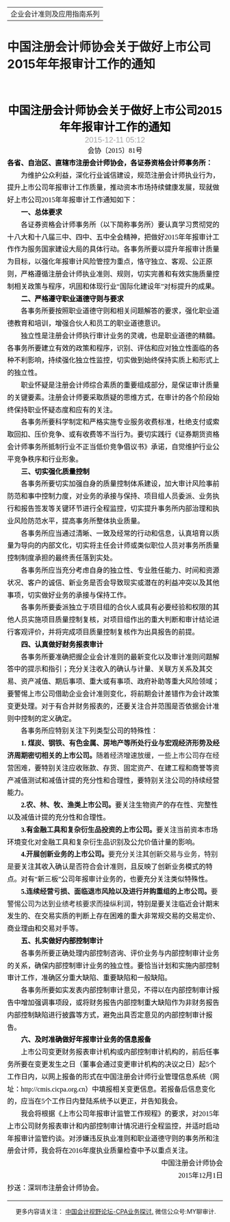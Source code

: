 ﻿<!DOCTYPE HTML PUBLIC "-//W3C//DTD HTML 4.0 Transitional//EN">
<HTML xmlns:o = 
"urn:schemas-microsoft-com:office:office"><HEAD><TITLE>中国注册会计师协会关于做好上市公司2015年年报审计工作的通知
</TITLE>
<META content="text/html; charset=gb2312" http-equiv=Content-Type>
<META name=GENERATOR content="MSHTML 11.00.10570.1001"><LINK rel=stylesheet 
href="_template.css"></HEAD>
<BODY>
<DIV id=nsbanner>
<DIV id=bannerrow1>
<TABLE class=bannerparthead>
  <TBODY>
  <TR id=hdr>
    <TD class=runninghead noWrap>企业会计准则及应用指南系列</TD></TR></TBODY></TABLE></DIV>
<DIV id=titlerow>
<H1 class=dtH1>中国注册会计师协会关于做好上市公司2015年年报审计工作的通知
</H1></DIV></DIV>
<DIV id=nstext><BR>
<H1 style="TEXT-ALIGN: center; MARGIN: 26.25pt 0cm 0pt; LINE-HEIGHT: 29.25pt" 
align=center><SPAN 
style='FONT-SIZE: 19.5pt; FONT-FAMILY: "微软雅黑",sans-serif; COLOR: black'>中国注册会计师协会关于做好上市公司<SPAN 
lang=EN-US>2015</SPAN>年年报审计工作的通知</SPAN><SPAN lang=EN-US 
style='FONT-SIZE: 19.5pt; FONT-FAMILY: "微软雅黑",sans-serif; COLOR: black; mso-font-kerning: 18.0pt'><o:p></o:p></SPAN></H1>
<P style="TEXT-ALIGN: center; MARGIN: 0cm 0cm 0pt" align=center><SPAN lang=EN-US 
style='FONT-SIZE: 13.5pt; FONT-FAMILY: "微软雅黑",sans-serif; COLOR: #a8a8a8'>2015-12-11 
05:12<o:p></o:p></SPAN></P>
<P style="TEXT-ALIGN: center; MARGIN: 0cm 0cm 0pt; LINE-HEIGHT: 21.6pt" 
align=center><FONT size=3><SPAN 
style="COLOR: black; mso-ascii-font-family: Cambria; mso-hansi-font-family: Cambria"><FONT 
face=宋体>会协〔</FONT></SPAN><SPAN lang=EN-US 
style='FONT-FAMILY: "Cambria",serif; COLOR: black'>2015</SPAN><SPAN 
style="COLOR: black; mso-ascii-font-family: Cambria; mso-hansi-font-family: Cambria"><FONT 
face=宋体>〕</FONT></SPAN><SPAN lang=EN-US 
style='FONT-FAMILY: "Cambria",serif; COLOR: black'>81</SPAN><FONT face=宋体><SPAN 
style="COLOR: black; mso-ascii-font-family: Cambria; mso-hansi-font-family: Cambria">号</SPAN><SPAN 
lang=EN-US 
style='FONT-FAMILY: "Cambria",serif'><o:p></o:p></SPAN></FONT></FONT></P>
<P style="MARGIN: 0cm 0cm 0pt; LINE-HEIGHT: 21.6pt"><FONT face=宋体><FONT 
size=3><B><SPAN 
style="COLOR: black; mso-ascii-font-family: Cambria; mso-hansi-font-family: Cambria">各省、自治区、直辖市注册会计师协会，各证券资格会计师事务所：</SPAN></B><SPAN 
lang=EN-US 
style='FONT-FAMILY: "Cambria",serif'><o:p></o:p></SPAN></FONT></FONT></P>
<P style="MARGIN: 0cm 0cm 0pt; LINE-HEIGHT: 21.6pt; TEXT-INDENT: 24pt"><FONT 
size=3><SPAN 
style="COLOR: black; mso-ascii-font-family: Cambria; mso-hansi-font-family: Cambria"><FONT 
face=宋体>为维护公众利益，深化行业诚信建设，规范注册会计师执业行为，提升上市公司年报审计工作质量，推动资本市场持续健康发展，现就做好上市公司</FONT></SPAN><SPAN 
lang=EN-US style='FONT-FAMILY: "Cambria",serif; COLOR: black'>2015</SPAN><FONT 
face=宋体><SPAN 
style="COLOR: black; mso-ascii-font-family: Cambria; mso-hansi-font-family: Cambria">年年报审计工作通知如下：</SPAN><SPAN 
lang=EN-US 
style='FONT-FAMILY: "Cambria",serif'><o:p></o:p></SPAN></FONT></FONT></P>
<P style="MARGIN: 0cm 0cm 0pt; LINE-HEIGHT: 21.6pt; TEXT-INDENT: 24.1pt"><FONT 
face=宋体><FONT size=3><B><SPAN 
style="COLOR: black; mso-ascii-font-family: Cambria; mso-hansi-font-family: Cambria">一、总体要求</SPAN></B><SPAN 
lang=EN-US 
style='FONT-FAMILY: "Cambria",serif'><o:p></o:p></SPAN></FONT></FONT></P>
<P style="MARGIN: 0cm 0cm 0pt; LINE-HEIGHT: 21.6pt; TEXT-INDENT: 24pt"><FONT 
size=3><SPAN 
style="COLOR: black; mso-ascii-font-family: Cambria; mso-hansi-font-family: Cambria"><FONT 
face=宋体>各证券资格会计师事务所（以下简称事务所）要认真学习贯彻党的十八大和十八届三中、四中、五中全会精神，把做好</FONT></SPAN><SPAN 
lang=EN-US style='FONT-FAMILY: "Cambria",serif; COLOR: black'>2015</SPAN><SPAN 
style="COLOR: black; mso-ascii-font-family: Cambria; mso-hansi-font-family: Cambria"><FONT 
face=宋体>年年报审计工作作为服务国家建设大局的具体行动。各事务所要以提升年报审计质量为目标，以强化年报审计风险管控为重点，恪守独立、客观、公正原则，严格遵循注册会计师执业准则、规则，切实完善和有效实施质量控制相关政策与程序，巩固和体现行业</FONT></SPAN><SPAN 
lang=EN-US style='FONT-FAMILY: "Cambria",serif; COLOR: black'>“</SPAN><SPAN 
style="COLOR: black; mso-ascii-font-family: Cambria; mso-hansi-font-family: Cambria"><FONT 
face=宋体>国际化建设年</FONT></SPAN><SPAN lang=EN-US 
style='FONT-FAMILY: "Cambria",serif; COLOR: black'>”</SPAN><FONT face=宋体><SPAN 
style="COLOR: black; mso-ascii-font-family: Cambria; mso-hansi-font-family: Cambria">对标提升的成果。</SPAN><SPAN 
lang=EN-US 
style='FONT-FAMILY: "Cambria",serif'><o:p></o:p></SPAN></FONT></FONT></P>
<P style="MARGIN: 0cm 0cm 0pt; LINE-HEIGHT: 21.6pt; TEXT-INDENT: 24.1pt"><FONT 
face=宋体><FONT size=3><B><SPAN 
style="COLOR: black; mso-ascii-font-family: Cambria; mso-hansi-font-family: Cambria">二、严格遵守职业道德守则与要求</SPAN></B><SPAN 
lang=EN-US 
style='FONT-FAMILY: "Cambria",serif'><o:p></o:p></SPAN></FONT></FONT></P>
<P style="MARGIN: 0cm 0cm 0pt; LINE-HEIGHT: 21.6pt; TEXT-INDENT: 24pt"><FONT 
face=宋体><FONT size=3><SPAN 
style="COLOR: black; mso-ascii-font-family: Cambria; mso-hansi-font-family: Cambria">各事务所要按照职业道德守则和相关问题解答的要求，强化职业道德教育和培训，增强合伙人和员工的职业道德意识。</SPAN><SPAN 
lang=EN-US 
style='FONT-FAMILY: "Cambria",serif'><o:p></o:p></SPAN></FONT></FONT></P>
<P style="MARGIN: 0cm 0cm 0pt; LINE-HEIGHT: 21.6pt; TEXT-INDENT: 24pt"><FONT 
face=宋体><FONT size=3><SPAN 
style="COLOR: black; mso-ascii-font-family: Cambria; mso-hansi-font-family: Cambria">独立性是注册会计师执行审计业务的灵魂，也是职业道德的精髓。各事务所要建立有效的政策和程序，识别、评估和应对独立性面临的各种不利影响，持续强化独立性监控，切实做到始终保持实质上和形式上的独立性。</SPAN><SPAN 
lang=EN-US 
style='FONT-FAMILY: "Cambria",serif'><o:p></o:p></SPAN></FONT></FONT></P>
<P style="MARGIN: 0cm 0cm 0pt; LINE-HEIGHT: 21.6pt; TEXT-INDENT: 24pt"><FONT 
face=宋体><FONT size=3><SPAN 
style="COLOR: black; mso-ascii-font-family: Cambria; mso-hansi-font-family: Cambria">职业怀疑是注册会计师综合素质的重要组成部分，是保证审计质量的关键要素。注册会计师要采取质疑的思维方式，在审计的各个阶段始终保持职业怀疑态度和应有的关注。</SPAN><SPAN 
lang=EN-US 
style='FONT-FAMILY: "Cambria",serif'><o:p></o:p></SPAN></FONT></FONT></P>
<P style="MARGIN: 0cm 0cm 0pt; LINE-HEIGHT: 21.6pt; TEXT-INDENT: 24pt"><FONT 
face=宋体><FONT size=3><SPAN 
style="COLOR: black; mso-ascii-font-family: Cambria; mso-hansi-font-family: Cambria">各事务所要科学制定和严格实施专业服务收费标准，杜绝支付或索取回扣、压价竞争、或有收费等不当行为。要切实践行《证券期货资格会计师事务所抵制行业不正当低价竞争倡议书》承诺，自觉维护行业公平竞争秩序和行业形象。</SPAN><SPAN 
lang=EN-US 
style='FONT-FAMILY: "Cambria",serif'><o:p></o:p></SPAN></FONT></FONT></P>
<P style="MARGIN: 0cm 0cm 0pt; LINE-HEIGHT: 21.6pt; TEXT-INDENT: 24.1pt"><FONT 
face=宋体><FONT size=3><B><SPAN 
style="COLOR: black; mso-ascii-font-family: Cambria; mso-hansi-font-family: Cambria">三、切实强化质量控制</SPAN></B><SPAN 
lang=EN-US 
style='FONT-FAMILY: "Cambria",serif'><o:p></o:p></SPAN></FONT></FONT></P>
<P style="MARGIN: 0cm 0cm 0pt; LINE-HEIGHT: 21.6pt; TEXT-INDENT: 24pt"><FONT 
face=宋体><FONT size=3><SPAN 
style="COLOR: black; mso-ascii-font-family: Cambria; mso-hansi-font-family: Cambria">各事务所要切实加强自身的质量控制体系建设，加大审计风险事前防范和事中控制力度，对业务的承接与保持、项目组人员委派、业务执行和报告签发等关键环节进行全程监控，切实提升事务所内部治理和执业风险防范水平，提高事务所整体执业质量。</SPAN><SPAN 
lang=EN-US 
style='FONT-FAMILY: "Cambria",serif'><o:p></o:p></SPAN></FONT></FONT></P>
<P style="MARGIN: 0cm 0cm 0pt; LINE-HEIGHT: 21.6pt; TEXT-INDENT: 24pt"><FONT 
face=宋体><FONT size=3><SPAN 
style="COLOR: black; mso-ascii-font-family: Cambria; mso-hansi-font-family: Cambria">各事务所应当通过清晰、一致及经常的行动和信息，认真培育以质量为导向的内部文化，切实将主任会计师或类似职位人员对事务所质量控制制度承担的最终责任落到实处。</SPAN><SPAN 
lang=EN-US 
style='FONT-FAMILY: "Cambria",serif'><o:p></o:p></SPAN></FONT></FONT></P>
<P style="MARGIN: 0cm 0cm 0pt; LINE-HEIGHT: 21.6pt; TEXT-INDENT: 24pt"><FONT 
face=宋体><FONT size=3><SPAN 
style="COLOR: black; mso-ascii-font-family: Cambria; mso-hansi-font-family: Cambria">各事务所应当充分考虑自身的独立性、专业胜任能力、时间和资源状况、客户的诚信、新业务是否会导致现实或潜在的利益冲突以及其他事项，切实做好业务的承接与保持工作。</SPAN><SPAN 
lang=EN-US 
style='FONT-FAMILY: "Cambria",serif'><o:p></o:p></SPAN></FONT></FONT></P>
<P style="MARGIN: 0cm 0cm 0pt; LINE-HEIGHT: 21.6pt; TEXT-INDENT: 24pt"><FONT 
face=宋体><FONT size=3><SPAN 
style="COLOR: black; mso-ascii-font-family: Cambria; mso-hansi-font-family: Cambria">各事务所要委派独立于项目组的合伙人或具有必要经验和权限的其他人员实施项目质量控制复核，对项目组作出的重大判断和审计结论进行客观评价，并将完成项目质量控制复核作为出具报告的前提。</SPAN><SPAN 
lang=EN-US 
style='FONT-FAMILY: "Cambria",serif'><o:p></o:p></SPAN></FONT></FONT></P>
<P style="MARGIN: 0cm 0cm 0pt; LINE-HEIGHT: 21.6pt; TEXT-INDENT: 24.1pt"><FONT 
face=宋体><FONT size=3><B><SPAN 
style="COLOR: black; mso-ascii-font-family: Cambria; mso-hansi-font-family: Cambria">四、认真做好财务报表审计</SPAN></B><SPAN 
lang=EN-US 
style='FONT-FAMILY: "Cambria",serif'><o:p></o:p></SPAN></FONT></FONT></P>
<P style="MARGIN: 0cm 0cm 0pt; LINE-HEIGHT: 21.6pt; TEXT-INDENT: 24pt"><FONT 
face=宋体><FONT size=3><SPAN 
style="COLOR: black; mso-ascii-font-family: Cambria; mso-hansi-font-family: Cambria">各事务所要准确把握企业会计准则的最新变化以及审计准则问题解答中的提示和指引；充分关注收入的确认与计量、关联方关系及其交易、资产减值、期后事项、重大或有事项、政府补助等重大风险领域；要警惕上市公司借助企业会计准则变化，将前期会计差错作为会计政策变更处理。对于有合并财务报表的，还要关注合并范围是否依据会计准则中控制的定义确定。</SPAN><SPAN 
lang=EN-US 
style='FONT-FAMILY: "Cambria",serif'><o:p></o:p></SPAN></FONT></FONT></P>
<P style="MARGIN: 0cm 0cm 0pt; LINE-HEIGHT: 21.6pt; TEXT-INDENT: 24pt"><FONT 
face=宋体><FONT size=3><SPAN 
style="COLOR: black; mso-ascii-font-family: Cambria; mso-hansi-font-family: Cambria">各事务所应特别关注下列类型公司的特殊性：</SPAN><SPAN 
lang=EN-US 
style='FONT-FAMILY: "Cambria",serif'><o:p></o:p></SPAN></FONT></FONT></P>
<P style="MARGIN: 0cm 0cm 0pt; LINE-HEIGHT: 21.6pt; TEXT-INDENT: 24.1pt"><FONT 
size=3><B><SPAN lang=EN-US 
style='FONT-FAMILY: "Cambria",serif; COLOR: black'>1.&nbsp;</SPAN></B><FONT 
face=宋体><B><SPAN 
style="mso-ascii-font-family: Cambria; mso-hansi-font-family: Cambria">煤炭、钢铁、有色金属、房地产等所处行业与宏观经济形势及经济周期密切相关的上市公司。</SPAN></B><SPAN 
style="mso-ascii-font-family: Cambria; mso-hansi-font-family: Cambria">随着经济增速放缓，一些上市公司存在经营困难，<SPAN 
style="COLOR: black">要特别关注应收账款、存货、固定资产、在建工程和商誉等资产减值测试和减值计提的充分性和合理性，要特别关注公司的持续经营能力。</SPAN></SPAN><SPAN 
lang=EN-US 
style='FONT-FAMILY: "Cambria",serif'><o:p></o:p></SPAN></FONT></FONT></P>
<P style="MARGIN: 0cm 0cm 0pt; LINE-HEIGHT: 21.6pt; TEXT-INDENT: 24.1pt"><FONT 
size=3><B><SPAN lang=EN-US 
style='FONT-FAMILY: "Cambria",serif; COLOR: black'>2.</SPAN></B><FONT 
face=宋体><B><SPAN 
style="mso-ascii-font-family: Cambria; mso-hansi-font-family: Cambria">农、林、牧、渔类上市公司。</SPAN></B><SPAN 
style="COLOR: black; mso-ascii-font-family: Cambria; mso-hansi-font-family: Cambria">要关注生物资产的存在性、完整性以及减值计提的充分性和合理性。</SPAN><SPAN 
lang=EN-US 
style='FONT-FAMILY: "Cambria",serif'><o:p></o:p></SPAN></FONT></FONT></P>
<P style="MARGIN: 0cm 0cm 0pt; LINE-HEIGHT: 21.6pt; TEXT-INDENT: 24.1pt"><FONT 
size=3><B><SPAN lang=EN-US 
style='FONT-FAMILY: "Cambria",serif; COLOR: black'>3.</SPAN></B><FONT 
face=宋体><B><SPAN 
style="COLOR: black; mso-ascii-font-family: Cambria; mso-hansi-font-family: Cambria">有</SPAN></B><B><SPAN 
style="mso-ascii-font-family: Cambria; mso-hansi-font-family: Cambria">金融工具和复杂衍生品投资的上市公司。</SPAN></B><SPAN 
style="COLOR: black; mso-ascii-font-family: Cambria; mso-hansi-font-family: Cambria">要关注当前资本市场环境变化对金融工具和复杂衍生品识别及公允价值计量的影响。</SPAN><SPAN 
lang=EN-US 
style='FONT-FAMILY: "Cambria",serif'><o:p></o:p></SPAN></FONT></FONT></P>
<P style="MARGIN: 0cm 0cm 0pt; LINE-HEIGHT: 21.6pt; TEXT-INDENT: 24.1pt"><FONT 
size=3><B><SPAN lang=EN-US 
style='FONT-FAMILY: "Cambria",serif; COLOR: black'>4.</SPAN></B><FONT 
face=宋体><B><SPAN 
style="mso-ascii-font-family: Cambria; mso-hansi-font-family: Cambria">开展创新业务的上市公司。</SPAN></B><SPAN 
style="mso-ascii-font-family: Cambria; mso-hansi-font-family: Cambria">要充分关注其创新交易与业务，特别是要<SPAN 
style="COLOR: black">关注其收入确认是否符合会计准则，且反映了创新业务模式的特点。对有</SPAN></SPAN></FONT><SPAN 
lang=EN-US style='FONT-FAMILY: "Cambria",serif; COLOR: black'>“</SPAN><SPAN 
style="COLOR: black; mso-ascii-font-family: Cambria; mso-hansi-font-family: Cambria"><FONT 
face=宋体>新三板</FONT></SPAN><SPAN lang=EN-US 
style='FONT-FAMILY: "Cambria",serif; COLOR: black'>”</SPAN><FONT face=宋体><SPAN 
style="COLOR: black; mso-ascii-font-family: Cambria; mso-hansi-font-family: Cambria">公司年报审计业务的，也要充分关注类似特殊性。</SPAN><SPAN 
lang=EN-US 
style='FONT-FAMILY: "Cambria",serif'><o:p></o:p></SPAN></FONT></FONT></P>
<P style="MARGIN: 0cm 0cm 0pt; LINE-HEIGHT: 21.6pt; TEXT-INDENT: 24.1pt"><FONT 
size=3><B><SPAN lang=EN-US 
style='FONT-FAMILY: "Cambria",serif; COLOR: black'>5.</SPAN></B><FONT 
face=宋体><B><SPAN 
style="mso-ascii-font-family: Cambria; mso-hansi-font-family: Cambria">连续经营亏损、面临退市风险以及进行并购重组的上市公司。</SPAN></B><SPAN 
style="mso-ascii-font-family: Cambria; mso-hansi-font-family: Cambria">要警惕公司为达到业绩考核要求而操纵利润<SPAN 
style="COLOR: black">，特别是要关注临近会计期末发生的、在交易实质的判断上存在困难的重大非常规交易的交易定价、商业理由和交易对手等</SPAN>。</SPAN><SPAN 
lang=EN-US 
style='FONT-FAMILY: "Cambria",serif'><o:p></o:p></SPAN></FONT></FONT></P>
<P style="MARGIN: 0cm 0cm 0pt; LINE-HEIGHT: 21.6pt; TEXT-INDENT: 24.1pt"><FONT 
face=宋体><FONT size=3><B><SPAN 
style="COLOR: black; mso-ascii-font-family: Cambria; mso-hansi-font-family: Cambria">五、扎实做好内部控制审计</SPAN></B><SPAN 
lang=EN-US 
style='FONT-FAMILY: "Cambria",serif'><o:p></o:p></SPAN></FONT></FONT></P>
<P style="MARGIN: 0cm 0cm 0pt; LINE-HEIGHT: 21.6pt; TEXT-INDENT: 24pt"><FONT 
face=宋体><FONT size=3><SPAN 
style="COLOR: black; mso-ascii-font-family: Cambria; mso-hansi-font-family: Cambria">各事务所要正确处理内部控制咨询、评价业务与内部控制审计业务的关系，确保内部控制审计业务的独立性。要恰当计划和实施内部控制审计工作，准确区分重大缺陷、重要缺陷和一般缺陷。</SPAN><SPAN 
lang=EN-US 
style='FONT-FAMILY: "Cambria",serif'><o:p></o:p></SPAN></FONT></FONT></P>
<P style="MARGIN: 0cm 0cm 0pt; LINE-HEIGHT: 21.6pt; TEXT-INDENT: 24pt"><FONT 
face=宋体><FONT size=3><SPAN 
style="COLOR: black; mso-ascii-font-family: Cambria; mso-hansi-font-family: Cambria">各事务所要如实发表内部控制审计意见，不得以在内部控制审计报告中增加强调事项段，或将财务报告内部控制重大缺陷作为非财务报告内部控制缺陷进行披露等方式，避免出具否定意见的内部控制审计报告。</SPAN><SPAN 
lang=EN-US 
style='FONT-FAMILY: "Cambria",serif'><o:p></o:p></SPAN></FONT></FONT></P>
<P style="MARGIN: 0cm 0cm 0pt; LINE-HEIGHT: 21.6pt; TEXT-INDENT: 24.1pt"><FONT 
face=宋体><FONT size=3><B><SPAN 
style="COLOR: black; mso-ascii-font-family: Cambria; mso-hansi-font-family: Cambria">六、及时准确做好年报审计业务的信息报备</SPAN></B><SPAN 
lang=EN-US 
style='FONT-FAMILY: "Cambria",serif'><o:p></o:p></SPAN></FONT></FONT></P>
<P style="MARGIN: 0cm 0cm 0pt; LINE-HEIGHT: 21.6pt; TEXT-INDENT: 24pt"><FONT 
size=3><SPAN 
style="COLOR: black; mso-ascii-font-family: Cambria; mso-hansi-font-family: Cambria"><FONT 
face=宋体>上市公司变更财务报表审计机构或内部控制审计机构的，前后任事务所要在变更发生之日（董事会通过变更审计机构的决议之日）起</FONT></SPAN><SPAN 
lang=EN-US style='FONT-FAMILY: "Cambria",serif; COLOR: black'>5</SPAN><SPAN 
style="COLOR: black; mso-ascii-font-family: Cambria; mso-hansi-font-family: Cambria"><FONT 
face=宋体>个工作日内，以网上报备的形式在中国注册会计师行业管理信息系统（网址：</FONT></SPAN><SPAN lang=EN-US 
style='FONT-FAMILY: "Cambria",serif; COLOR: black'>http://cmis.cicpa.org.cn</SPAN><SPAN 
style="COLOR: black; mso-ascii-font-family: Cambria; mso-hansi-font-family: Cambria"><FONT 
face=宋体>）中填报相关变更信息。若报备后信息变化的，应当在</FONT></SPAN><SPAN lang=EN-US 
style='FONT-FAMILY: "Cambria",serif; COLOR: black'>5</SPAN><FONT face=宋体><SPAN 
style="COLOR: black; mso-ascii-font-family: Cambria; mso-hansi-font-family: Cambria">个工作日内登陆系统予以更正，并告知我会。</SPAN><SPAN 
lang=EN-US 
style='FONT-FAMILY: "Cambria",serif'><o:p></o:p></SPAN></FONT></FONT></P>
<P style="MARGIN: 0cm 0cm 0pt; LINE-HEIGHT: 21.6pt; TEXT-INDENT: 24pt"><FONT 
size=3><SPAN 
style="COLOR: black; mso-ascii-font-family: Cambria; mso-hansi-font-family: Cambria"><FONT 
face=宋体>我会将根据《上市公司年报审计监管工作规程》的要求，对</FONT></SPAN><SPAN lang=EN-US 
style='FONT-FAMILY: "Cambria",serif; COLOR: black'>2015</SPAN><SPAN 
style="COLOR: black; mso-ascii-font-family: Cambria; mso-hansi-font-family: Cambria"><FONT 
face=宋体>年上市公司财务报表审计和内部控制审计情况进行全程监控，并适时启动年报审计监管约谈。对涉嫌违反执业准则和职业道德守则的事务所和注册会计师，我会将在</FONT></SPAN><SPAN 
lang=EN-US style='FONT-FAMILY: "Cambria",serif; COLOR: black'>2016</SPAN><FONT 
face=宋体><SPAN 
style="COLOR: black; mso-ascii-font-family: Cambria; mso-hansi-font-family: Cambria">年度执业质量检查中予以重点关注。</SPAN><SPAN 
lang=EN-US 
style='FONT-FAMILY: "Cambria",serif'><o:p></o:p></SPAN></FONT></FONT></P>
<P 
style="TEXT-ALIGN: right; MARGIN: 0cm 0cm 0pt; LINE-HEIGHT: 21.6pt; TEXT-INDENT: 24pt" 
align=right><FONT face=宋体><FONT size=3><SPAN 
style="COLOR: black; mso-ascii-font-family: Cambria; mso-hansi-font-family: Cambria">中国注册会计师协会</SPAN><SPAN 
lang=EN-US 
style='FONT-FAMILY: "Cambria",serif'><o:p></o:p></SPAN></FONT></FONT></P>
<P 
style="TEXT-ALIGN: right; MARGIN: 0cm 0cm 0pt; LINE-HEIGHT: 21.6pt; TEXT-INDENT: 24pt" 
align=right><FONT size=3><SPAN lang=EN-US 
style='FONT-FAMILY: "Cambria",serif; COLOR: black'>2015</SPAN><SPAN 
style="COLOR: black; mso-ascii-font-family: Cambria; mso-hansi-font-family: Cambria"><FONT 
face=宋体>年</FONT></SPAN><SPAN lang=EN-US 
style='FONT-FAMILY: "Cambria",serif; COLOR: black'>12</SPAN><SPAN 
style="COLOR: black; mso-ascii-font-family: Cambria; mso-hansi-font-family: Cambria"><FONT 
face=宋体>月</FONT></SPAN><SPAN lang=EN-US 
style='FONT-FAMILY: "Cambria",serif; COLOR: black'>1</SPAN><FONT face=宋体><SPAN 
style="COLOR: black; mso-ascii-font-family: Cambria; mso-hansi-font-family: Cambria">日</SPAN><SPAN 
lang=EN-US 
style='FONT-FAMILY: "Cambria",serif'><o:p></o:p></SPAN></FONT></FONT></P>
<P style="MARGIN: 0cm 0cm 0pt; LINE-HEIGHT: 21.6pt"><SPAN 
style="COLOR: black; mso-ascii-font-family: Cambria; mso-hansi-font-family: Cambria"><FONT 
size=3 face=宋体>抄送：深圳市注册会计师协会。</FONT></SPAN><SPAN lang=EN-US 
style='FONT-FAMILY: "Cambria",serif'><o:p></o:p></SPAN></P>
<P>
<HR>

<P></P></DIV>
<DIV class=footer>
<P>&nbsp;&nbsp;&nbsp;&nbsp;&nbsp;更多内容请关注： <A 
href="https://bbs.esnai.com/thread-5354530-1-3.html" 
target=_blank>中国会计视野论坛-CPA业务探讨.</A> 微信公众号:MY聊审计.</P></DIV></BODY></HTML>
